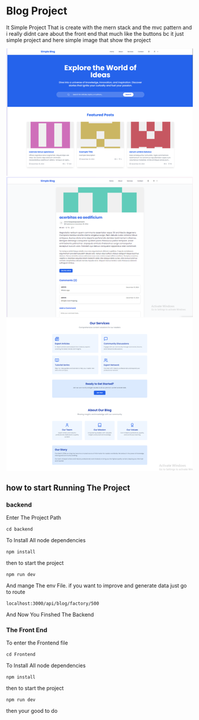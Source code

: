 # Blog Project

It Simple Project That is create with the mern stack and the mvc  pattern and i really didnt care about the front end that much like the buttons bc it just simple project and here simple image that show the project

![Project image](image/projectimage1.png)
![Project image](image/Projectimage2.png)
![Project image](image/projectimage3.png)

## how to start Running The Project
### backend 
Enter The Project Path
```
cd backend
```
To Install All node dependencies
```
npm install 
```
then to start the project 
```
npm run dev
```
And mange The env File. 
if you want to improve and generate data 
just go to route
```
localhost:3000/api/blog/factory/500
```
And Now You Finshed The Backend

### The Front End
To enter the Frontend file 
```
cd Frontend
```
To Install All node dependencies
```
npm install 
```
then to start the project 
```
npm run dev
```
then your good to do
